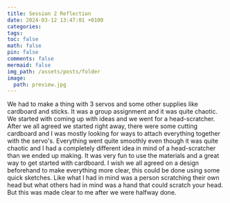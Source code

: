 ```yaml
---
title: Session 2 Reflection
date: 2024-03-12 13:47:01 +0100
categories: 
tags: 
toc: false
math: false
pin: false
comments: false
mermaid: false
img_path: /assets/posts/folder
image:
  path: preview.jpg
---
```

We had to make a thing with 3 servos and some other supplies like cardboard and sticks.
It was a group assignment and it was quite chaotic. We started with coming up with ideas and we went for a head-scratcher. After we all agreed we started right away, there were some cutting cardboard and I was mostly looking for ways to attach everything together with the servo's. Everything went quite smoothly even though it was quite chaotic and I had a completely different idea in mind of a head-scratcher than we ended up making. It was very fun to use the materials and a great way to get started with cardboard. I wish we all agreed on a design beforehand to make everything more clear, this could be done using some quick sketches. Like what I had in mind was a person scratching their own head but what others had in mind was a hand that could scratch your head. But this was made clear to me after we were halfway done.

